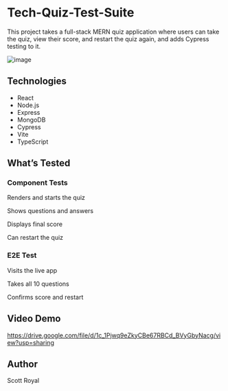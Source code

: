 # Tech-Quiz-Test-Suite
This project takes a full-stack MERN quiz application where users can take the quiz, view their score, and restart the quiz again, and adds Cypress testing to it.

![image](https://github.com/user-attachments/assets/352aa3a2-9931-4bb0-9a15-8a54526067b4)

## Technologies
- React
- Node.js
- Express
- MongoDB
- Cypress
- Vite
- TypeScript



## What’s Tested
### Component Tests

Renders and starts the quiz

Shows questions and answers

Displays final score

Can restart the quiz

### E2E Test

Visits the live app

Takes all 10 questions

Confirms score and restart

## Video Demo
https://drive.google.com/file/d/1c_1Pjwq9eZkyCBe67RBCd_BVyGbyNacg/view?usp=sharing

## Author
Scott Royal




